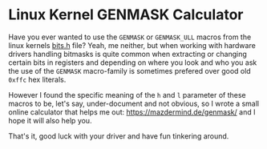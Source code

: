 # Linux Kernel GENMASK Calculator

Have you ever wanted to use the `GENMASK` or `GENMASK_ULL` macros from the linux kernels [bits.h](https://github.com/torvalds/linux/blob/master/include/linux/bits.h) file? Yeah, me neither, but when working with hardware drivers handling bitmasks is quite common when extracting or changing certain bits in registers and depending on where you look and who you ask the use of the `GENMASK` macro-family is sometimes prefered over good old `0xffc` hex literals.

However I found the specific meaning of the `h` and `l` parameter of these macros to be, let's say, under-document and not obvious, so I wrote a small online calculator that helps me out: https://mazdermind.de/genmask/ and I hope it will also help you.

That's it, good luck with your driver and have fun tinkering around.
